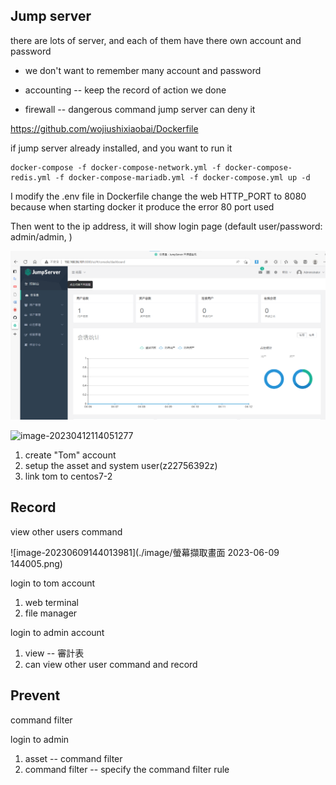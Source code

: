 ## Jump server

there are lots of server, and each of them have there own account and password

* we don't want to remember many account and password

* accounting -- keep the record of action we done
* firewall -- dangerous command jump server can deny it



https://github.com/wojiushixiaobai/Dockerfile

if jump server already installed, and you want to run it

```
docker-compose -f docker-compose-network.yml -f docker-compose-redis.yml -f docker-compose-mariadb.yml -f docker-compose.yml up -d
```



I modify the .env file in Dockerfile change the web  HTTP_PORT to 8080 because when starting docker it produce the error 80 port used



Then went to the ip address, it will show login page (default user/password: admin/admin, )

![image-20230412112309020](./image/image-20230412112309020.png)

![image-20230412114051277](C:\Users\z22756392z\AppData\Roaming\Typora\typora-user-images\image-20230412114051277.png)



1. create "Tom" account
2. setup the asset and system user(z22756392z)
3. link tom to centos7-2



## Record

view other users command

![image-20230609144013981](./image/螢幕擷取畫面 2023-06-09 144005.png)

login to tom account

1. web terminal
2. file manager

login to admin account

1. view -- 審計表
2. can view other user command and record



## Prevent

command filter



login to admin

1. asset -- command filter
2. command filter -- specify the command filter rule

